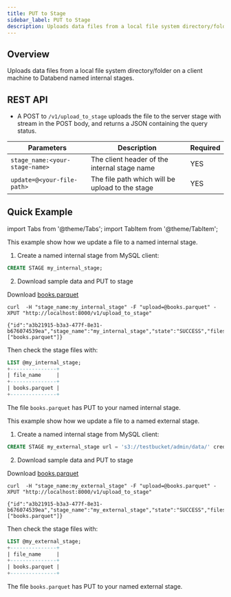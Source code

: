 ```yaml
---
title: PUT to Stage
sidebar_label: PUT to Stage
description: Uploads data files from a local file system directory/folder on a client machine to Databend named internal/external stages. ---
---
```


## Overview

Uploads data files from a local file system directory/folder on a client machine to Databend named internal stages.


## REST API

* A POST to `/v1/upload_to_stage` uploads the file to the server stage with stream in the POST body, and returns a JSON containing the query status.

| Parameters                           | Description                                     | Required |
| ------------------------------------ | ----------------------------------------------- | -------- |
| `stage_name:<your-stage-name>` | The client header of the internal stage name    | YES      |
| `update=@<your-file-path>`     | The file path which will be upload to the stage | YES      |


## Quick Example


import Tabs from '@theme/Tabs';
import TabItem from '@theme/TabItem';

<Tabs groupId="operating-systems">
<TabItem value="internal" label="Put to Named Internal Stage">

This example show how we update a file to a named internal stage.

1. Create a named internal stage from MySQL client:
```sql
CREATE STAGE my_internal_stage;
```
2. Download sample data and PUT to stage

Download [books.parquet](https://datafuse-1253727613.cos.ap-hongkong.myqcloud.com/data/books.parquet)

```shell title='Put books.parquet to stage'
curl  -H "stage_name:my_internal_stage" -F "upload=@books.parquet" -XPUT "http://localhost:8000/v1/upload_to_stage"
```

```shell title='Response'
{"id":"a3b21915-b3a3-477f-8e31-b676074539ea","stage_name":"my_internal_stage","state":"SUCCESS","files":["books.parquet"]}
```

Then check the stage files with:
```sql 
LIST @my_internal_stage;
+---------------+
| file_name     |
+---------------+
| books.parquet |
+---------------+
```

The file `books.parquet` has PUT to your named internal stage.

</TabItem>
<TabItem value="external" label="Put to Named External Stage">

This example show how we update a file to a named external stage.

1. Create a named internal stage from MySQL client:
```sql
CREATE STAGE my_external_stage url = 's3://testbucket/admin/data/' credentials=(aws_key_id='minioadmin' aws_secret_key='minioadmin');
```
2. Download sample data and PUT to stage

Download [books.parquet](https://datafuse-1253727613.cos.ap-hongkong.myqcloud.com/data/books.parquet)

```shell title='Put books.parquet to stage'
curl  -H "stage_name:my_external_stage" -F "upload=@books.parquet" -XPUT "http://localhost:8000/v1/upload_to_stage"
```

```shell title='Response'
{"id":"a3b21915-b3a3-477f-8e31-b676074539ea","stage_name":"my_external_stage","state":"SUCCESS","files":["books.parquet"]}
```

Then check the stage files with:
```sql
LIST @my_external_stage;
+---------------+
| file_name     |
+---------------+
| books.parquet |
+---------------+
```

The file `books.parquet` has PUT to your named external stage.

</TabItem>

</Tabs>


